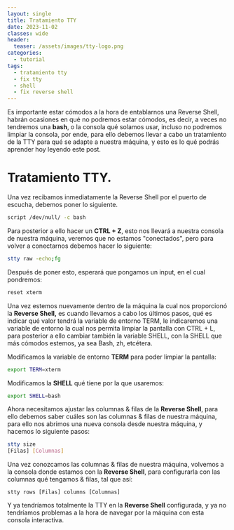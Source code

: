 ```yaml
---
layout: single
title: Tratamiento TTY
date: 2023-11-02
classes: wide
header:
  teaser: /assets/images/tty-logo.png
categories:
  - tutorial
tags:
  - tratamiento tty
  - fix tty
  - shell
  - fix reverse shell
---
```




Es importante estar cómodos a la hora de entablarnos una Reverse Shell, habrán ocasiones en qué no podremos estar cómodos, es decir, a veces no tendremos una **bash**, o la consola qué solamos usar, incluso no podremos limpiar la consola, por ende, para ello debemos llevar a cabo un tratamiento de la TTY para qué se adapte a nuestra máquina, y esto es lo qué podrás aprender hoy leyendo este post.


# Tratamiento TTY.

Una vez recibamos inmediatamente la Reverse Shell por el puerto de escucha, debemos poner lo siguiente.
```bash
script /dev/null/ -c bash
```

Para posterior a ello hacer un **CTRL + Z**, esto nos llevará a nuestra consola de nuestra máquina, veremos que no estamos "conectados", pero para volver a conectarnos debemos hacer lo siguiente:

```bash
stty raw -echo;fg
```

Después de poner esto, esperará que pongamos un input, en el cual pondremos:

```bash
reset xterm
```

Una vez estemos nuevamente dentro de la máquina la cual nos proporcionó la **Reverse Shell,** es cuando llevamos a cabo los últimos pasos, qué es indicar qué valor tendrá la variable de entorno TERM, le indicaremos una variable de entorno la cual nos permita limpiar la pantalla con CTRL + L, para posterior a ello cambiar también la variable SHELL, con la SHELL que más cómodos estemos, ya sea Bash, zh, etcétera.

Modificamos la variable de entorno **TERM** para poder limpiar la pantalla:
```bash
export TERM=xterm
```

Modificamos la **SHELL** qué tiene por la que usaremos:
```bash
export SHELL=bash
```

Ahora necesitamos ajustar las columnas & filas de la **Reverse Shell**, para ello debemos saber cuáles son las columnas & filas de nuestra máquina, para ello nos abrimos una nueva consola desde nuestra máquina, y hacemos lo siguiente pasos:

```bash
stty size
[Filas] [Columnas] 
```

Una vez conozcamos las columnas & filas de nuestra máquina, volvemos a la consola donde estamos con la **Reverse Shell**, para configurarla con las columnas qué tengamos & filas, tal que así:
```
stty rows [Filas] columns [Columnas]
```

Y ya tendríamos totalmente la TTY en la **Reverse Shell** configurada, y ya no tendríamos problemas a la hora de navegar por la máquina con esta consola interactiva.
